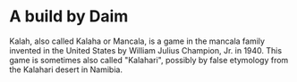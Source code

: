# A build by Daim
Kalah, also called Kalaha or Mancala, is a game in the mancala family invented in the United States by William Julius Champion, Jr. in 1940. This game is sometimes also called "Kalahari", possibly by false etymology from the Kalahari desert in Namibia.
